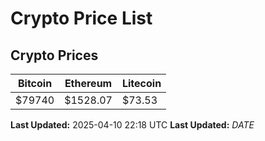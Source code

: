 # Crypto Price List

## Crypto Prices
| Bitcoin | Ethereum | Litecoin |
| ------- | -------- | -------- |
| $79740 | $1528.07 | $73.53 |
**Last Updated:** 2025-04-10 22:18 UTC
**Last Updated:** $DATE$
